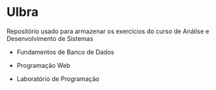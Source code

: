 # Ulbra
Repositório usado para armazenar os exercícios do curso de Análise e Desenvolvimento de Sistemas

- Fundamentos de Banco de Dados

- Programação Web

- Laboratório de Programação